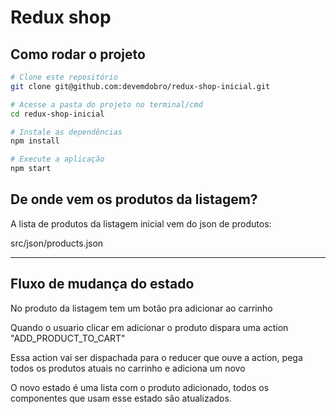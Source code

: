 # Redux shop

## Como rodar o projeto

```bash
# Clone este repositório
git clone git@github.com:devemdobro/redux-shop-inicial.git
```

```bash
# Acesse a pasta do projeto no terminal/cmd
cd redux-shop-inicial
```

```bash
# Instale as dependências
npm install
```

```bash
# Execute a aplicação
npm start
```

## De onde vem os produtos da listagem?

A lista de produtos da listagem inicial vem do json de produtos:

src/json/products.json

----------------------------
## Fluxo de mudança do estado

No produto da listagem tem um botão pra adicionar ao carrinho 

Quando o usuario clicar em adicionar o produto dispara uma action "ADD_PRODUCT_TO_CART"

Essa action vai ser dispachada para o reducer que ouve a action, pega todos os produtos atuais no carrinho e adiciona um novo

O novo estado é uma lista com o produto adicionado, todos os componentes que usam esse estado são atualizados.